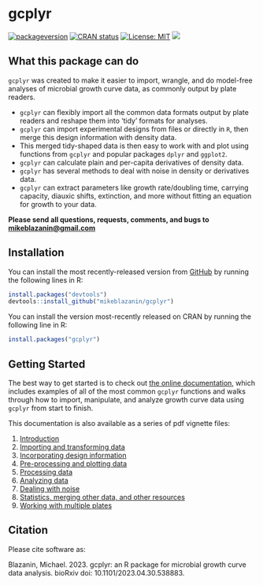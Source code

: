 
<!-- README.md is generated from README.Rmd. Please edit that file -->
<!--
You'll still need to render `README.Rmd` regularly, to keep `README.md` up-to-date. `devtools::build_readme()` is handy for this. You could also use GitHub Actions to re-render `README.Rmd` every time you push. An example workflow can be found here: <https://github.com/r-lib/actions/tree/v1/examples>.
&#10;You can also embed plots in R chunks. In that case, don't forget to commit and push the resulting figure files, so they display on GitHub and CRAN.
-->

# gcplyr

<!-- badges: start -->

[![packageversion](https://img.shields.io/badge/Github-1.7.0-blue.svg?style=flat&logo=github)](https://github.com/mikeblazanin/gcplyr/commits/master)
[![CRAN
status](https://www.r-pkg.org/badges/version/gcplyr)](https://CRAN.R-project.org/package=gcplyr)
[![License:
MIT](https://img.shields.io/badge/license-MIT-red.svg)](https://cran.r-project.org/web/licenses/MIT)
[![](http://cranlogs.r-pkg.org/badges/grand-total/gcplyr?color=yellow)](https://cran.r-project.org/package=gcplyr)
<!-- badges: end -->

## What this package can do

`gcplyr` was created to make it easier to import, wrangle, and do
model-free analyses of microbial growth curve data, as commonly output
by plate readers.

- `gcplyr` can flexibly import all the common data formats output by
  plate readers and reshape them into ‘tidy’ formats for analyses.
- `gcplyr` can import experimental designs from files or directly in
  `R`, then merge this design information with density data.
- This merged tidy-shaped data is then easy to work with and plot using
  functions from `gcplyr` and popular packages `dplyr` and `ggplot2`.
- `gcplyr` can calculate plain and per-capita derivatives of density
  data.
- `gcplyr` has several methods to deal with noise in density or
  derivatives data.
- `gcplyr` can extract parameters like growth rate/doubling time,
  carrying capacity, diauxic shifts, extinction, and more without
  fitting an equation for growth to your data.

**Please send all questions, requests, comments, and bugs to
<mikeblazanin@gmail.com>**

## Installation

You can install the most recently-released version from
[GitHub](https://github.com/mikeblazanin/gcplyr/) by running the
following lines in R:

``` r
install.packages("devtools")
devtools::install_github("mikeblazanin/gcplyr")
```

You can install the version most-recently released on CRAN by running
the following line in R:

``` r
install.packages("gcplyr")
```

## Getting Started

The best way to get started is to check out [the online
documentation](https://mikeblazanin.github.io/gcplyr/), which includes
examples of all of the most common `gcplyr` functions and walks through
how to import, manipulate, and analyze growth curve data using `gcplyr`
from start to finish.

This documentation is also available as a series of pdf vignette files:

1.  [Introduction](https://github.com/mikeblazanin/gcplyr/blob/master/vignettes/gc01_gcplyr.pdf)
2.  [Importing and transforming
    data](https://github.com/mikeblazanin/gcplyr/blob/master/vignettes/gc02_import_transform.pdf)
3.  [Incorporating design
    information](https://github.com/mikeblazanin/gcplyr/blob/master/vignettes/gc03_incorporate_designs.pdf)
4.  [Pre-processing and plotting
    data](https://github.com/mikeblazanin/gcplyr/blob/master/vignettes/gc04_preprocess_plot.pdf)
5.  [Processing
    data](https://github.com/mikeblazanin/gcplyr/blob/master/vignettes/gc05_process.pdf)
6.  [Analyzing
    data](https://github.com/mikeblazanin/gcplyr/blob/master/vignettes/gc06_analyze.pdf)
7.  [Dealing with
    noise](https://github.com/mikeblazanin/gcplyr/blob/master/vignettes/gc07_noise.pdf)
8.  [Statistics, merging other data, and other
    resources](https://github.com/mikeblazanin/gcplyr/blob/master/vignettes/gc08_conclusion.pdf)
9.  [Working with multiple
    plates](https://github.com/mikeblazanin/gcplyr/blob/master/vignettes/gc09_multiple_plates.pdf)

## Citation

Please cite software as:

Blazanin, Michael. 2023. gcplyr: an R package for microbial growth curve
data analysis. bioRxiv doi: 10.1101/2023.04.30.538883.
